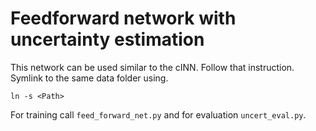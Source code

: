 # Feedforward network with uncertainty estimation

This network can be used similar to the cINN.
Follow that instruction. Symlink to the same data folder using.

```ln -s <Path>```

For training call `feed_forward_net.py` and for evaluation `uncert_eval.py`.
